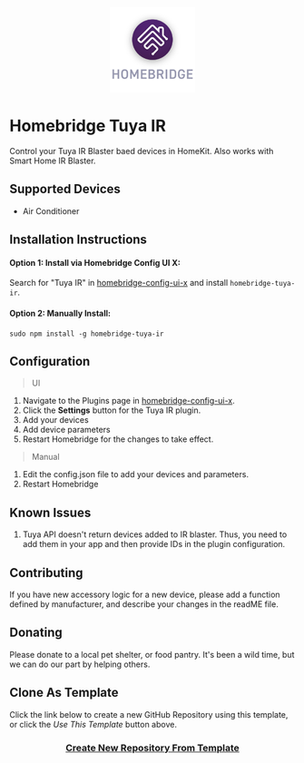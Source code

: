 
<p align="center">

<img src="https://github.com/homebridge/branding/raw/master/logos/homebridge-wordmark-logo-vertical.png" width="150">

</p>

# Homebridge Tuya IR

Control your Tuya IR Blaster baed devices in HomeKit. Also works with Smart Home IR Blaster.

## Supported Devices
* Air Conditioner

## Installation Instructions

#### Option 1: Install via Homebridge Config UI X:

Search for "Tuya IR" in [homebridge-config-ui-x](https://github.com/oznu/homebridge-config-ui-x) and install `homebridge-tuya-ir`.

#### Option 2: Manually Install:

```
sudo npm install -g homebridge-tuya-ir
```

## Configuration
> UI

1. Navigate to the Plugins page in [homebridge-config-ui-x](https://github.com/oznu/homebridge-config-ui-x).
2. Click the **Settings** button for the Tuya IR plugin.
3. Add your devices
4. Add device parameters
5. Restart Homebridge for the changes to take effect.

> Manual

1. Edit the config.json file to add your devices and parameters. 
2. Restart Homebridge

## Known Issues

1. Tuya API doesn't return devices added to IR blaster. Thus, you need to add them in your app and then provide IDs in the plugin configuration. 

## Contributing

If you have new accessory logic for a new device, please add a function defined by manufacturer, and describe your changes in the readME file.

## Donating

Please donate to a local pet shelter, or food pantry. It's been a wild time, but we can do our part by helping others. 

## Clone As Template

Click the link below to create a new GitHub Repository using this template, or click the *Use This Template* button above.

<span align="center">

### [Create New Repository From Template](https://github.com/homebridge/homebridge-plugin-template/generate)

</span>

